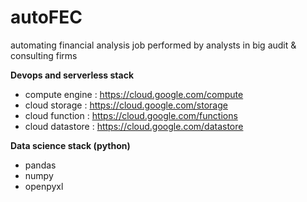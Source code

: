 # autoFEC
automating financial analysis job performed by analysts in big audit &amp; consulting firms

**Devops and serverless stack**
 - compute engine : https://cloud.google.com/compute
 - cloud storage : https://cloud.google.com/storage
 - cloud function : https://cloud.google.com/functions
 - cloud datastore : https://cloud.google.com/datastore
 
**Data science stack (python)**
 - pandas
 - numpy
 - openpyxl
